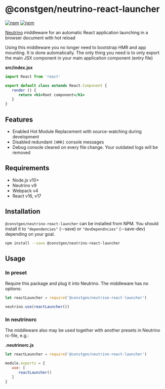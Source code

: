 # @constgen/neutrino-react-launcher

[![npm](https://img.shields.io/npm/v/@constgen/neutrino-react-launcher.svg)](https://www.npmjs.com/package/@constgen/neutrino-react-launcher)
[![npm](https://img.shields.io/npm/dt/@constgen/neutrino-react-launcher.svg)](https://www.npmjs.com/package/@constgen/neutrino-react-launcher)

[Neutrino](https://neutrino.js.org) middleware for an automatic React application launching in a browser document with hot reload

Using this middleware you no longer need to bootstrap HMR and app mounting. It is done automatically. The only thing you need is to only export the main JSX component in your main application component (entry file)

**src/index.jsx**

```jsx
import React from 'react'

export default class extends React.Component {
   render () {
      return <h1>Root component</h1>
   }
}
```

## Features

- Enabled Hot Module Replacement with source-watching during development
- Disabled redundant `[HMR]` console messages
- Debug console cleared on every file change. Your outdated logs will be removed

## Requirements

- Node.js v10+
- Neutrino v9
- Webpack v4
- React v16, v17

## Installation

`@constgen/neutrino-react-launcher` can be installed from NPM. You should install it to `"dependencies"` (--save) or `"devDependncies"` (--save-dev) depending on your goal.

```bash
npm install --save @constgen/neutrino-react-launcher
```

## Usage

### In preset

Require this package and plug it into Neutrino. The middleware has no options:

```js
let reactLauncher = require('@constgen/neutrino-react-launcher')

neutrino.use(reactLauncher())
```

### In **neutrinorc**

The middleware also may be used together with another presets in Neutrino rc-file, e.g.:

**.neutrinorc.js**

```js
let reactLauncher = require('@constgen/neutrino-react-launcher')

module.exports = {
   use: [
      reactLauncher()
   ]
}
```